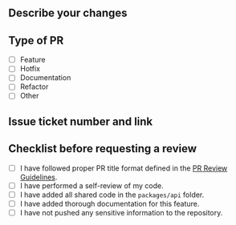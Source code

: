 ## Describe your changes

## Type of PR

- [ ] Feature
- [ ] Hotfix
- [ ] Documentation
- [ ] Refactor
- [ ] Other

## Issue ticket number and link

## Checklist before requesting a review

- [ ] I have followed proper PR title format defined in the [PR Review Guidelines](../PR_REVIEW_GUIDELINES.md).
- [ ] I have performed a self-review of my code.
- [ ] I have added all shared code in the `packages/api` folder.
- [ ] I have added thorough documentation for this feature.
- [ ] I have not pushed any sensitive information to the repository.
